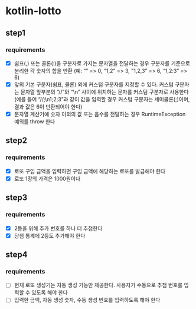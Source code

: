 # kotlin-lotto

## step1

### requirements

- [x] 쉼표(,) 또는 콜론(:)을 구분자로 가지는 문자열을 전달하는 경우 구분자를 기준으로 분리한 각 숫자의 합을 반환 (예: “” => 0, "1,2" => 3, "1,2,3" => 6, “1,2:3” => 6)
- [x] 앞의 기본 구분자(쉼표, 콜론) 외에 커스텀 구분자를 지정할 수 있다. 커스텀 구분자는 문자열 앞부분의 “//”와 “\n” 사이에 위치하는 문자를 커스텀 구분자로 사용한다(예를 들어
  “//;\n1;2;3”과 같이 값을 입력할 경우 커스텀 구분자는 세미콜론(;)이며, 결과 값은 6이 반환되어야 한다)
- [x] 문자열 계산기에 숫자 이외의 값 또는 음수를 전달하는 경우 RuntimeException 예외를 throw 한다

## step2

### requirements

- [x] 로또 구입 금액을 입력하면 구입 금액에 해당하는 로또를 발급해야 한다
- [x] 로또 1장의 가격은 1000원이다

## step3

### requirements

- [x] 2등을 위해 추가 번호를 하나 더 추첨한다
- [x] 당첨 통계에 2등도 추가해야 한다

## step4

### requirements

- [ ] 현재 로또 생성기는 자동 생성 기능만 제공한다. 사용자가 수동으로 추첨 번호를 입력할 수 있도록 해야 한다
- [ ] 입력한 금액, 자동 생성 숫자, 수동 생성 번호를 입력하도록 해야 한다
